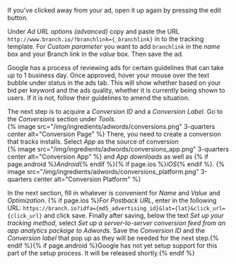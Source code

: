 If you've clicked away from your ad, open it up again by pressing the edit button.

Under _Ad URL options (advanced)_ copy and paste the URL `http://www.branch.io/?branchlink={_branchlink}` in to the tracking template. For _Custom parameter_ you want to add `branchlink` in the _name_ box and your Branch link in the _value_ box. Then save the ad. 

Google has a process of reviewing ads for certain guidelines that can take up to 1 business day. Once approved, hover your mouse over the text bubble under status in the ads tab. This will show whether based on your bid per keyword and the ads quality, whether it is currently being shown to users. If it is not, follow their guidelines to amend the situation.

The next step is to acquire a _Conversion ID_ and a _Conversion Label_. Go to the _Conversions_ section under _Tools_.  
{% image src="/img/ingredients/adwords/conversions.png" 3-quarters center alt="Conversion Page" %}
There, you need to create a conversion that tracks installs. Select _App_ as the source of conversion  
{% image src="/img/ingredients/adwords/conversions_app.png" 3-quarters center alt="Conversion App" %}
and _App downloads_ as well as {% if page.android %}_Android_{% endif %}{% if page.ios %}_iOS_{% endif %}.
{% image src="/img/ingredients/adwords/conversions_platform.png" 3-quarters center alt="Conversion Platform" %}

In the next section, fill in whatever is convenient for _Name_ and _Value_ and _Optimization_. {% if page.ios %}For _Postback URL_, enter in the following URL: `https://branch.io?idfa={md5_advertising_id}&lat={lat}&click_url={click_url}` and click save. Finally after saving, below the text _Set up your tracking method_, select _Set up a server-to-server conversion feed from an app analytics package to Adwords_. Save the _Conversion ID_ and the _Conversion label_ that pop up as they will be needed for the next step.{% endif %}{% if page.android %}Google has not yet setup support for this part of the setup process. It will be released shortly.{% endif %}